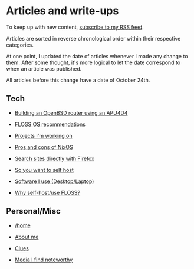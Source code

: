 # Articles and write-ups

To keep up with new content, [subscribe to my RSS feed](/rss.xml).

Articles are sorted in reverse chronological order within their
respective categories.

At one point, I updated the date of articles whenever I made any change
to them. After some thought, it's more logical to let the date
correspond to when an article was published.

All articles before this change have a date of October 24th.

## Tech

- [Building an OpenBSD router using an APU4D4](/openbsd-router.html "2020-10-24")

- [FLOSS OS recommendations](/os.html "2020-10-24")

- [Projects I'm working on](/src "2020-10-24")

- [Pros and cons of NixOS](/nixos.html "2020-10-24")

- [Search sites directly with Firefox](/direct-search-with-firefox.html "2020-10-24")

- [So you want to self host](/self-host-guide.html "2020-10-24")

- [Software I use (Desktop/Laptop)](/software.html "2020-10-24")

- [Why self-host/use FLOSS?](/why-self-host.html "2020-10-24")

## Personal/Misc

- [/home](/index.html "2020-10-24")

- [About me](/about-me.html "2020-10-24")

- [Clues](/clues.html "2020-10-24")

- [Media I find noteworthy](/media.html "2020-10-24")
